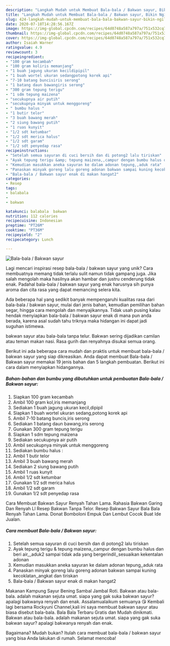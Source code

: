 ```yaml
---
description: "Langkah Mudah untuk Membuat Bala-bala / Bakwan sayur, Bikin Ngiler"
title: "Langkah Mudah untuk Membuat Bala-bala / Bakwan sayur, Bikin Ngiler"
slug: 424-langkah-mudah-untuk-membuat-bala-bala-bakwan-sayur-bikin-ngiler
date: 2020-07-18T14:28:56.167Z
image: https://img-global.cpcdn.com/recipes/64d0748a587a797a/751x532cq70/bala-bala-bakwan-sayur-foto-resep-utama.jpg
thumbnail: https://img-global.cpcdn.com/recipes/64d0748a587a797a/751x532cq70/bala-bala-bakwan-sayur-foto-resep-utama.jpg
cover: https://img-global.cpcdn.com/recipes/64d0748a587a797a/751x532cq70/bala-bala-bakwan-sayur-foto-resep-utama.jpg
author: Isaiah Warner
ratingvalue: 4.9
reviewcount: 3
recipeingredient:
- "100 gram kecambah"
- "100 gram koliris memanjang"
- "1 buah jagung ukuran kecildipipil"
- "1 buah wortel ukuran sedangpotong korek api"
- "7-10 batang buncisiris serong"
- "1 batang daun bawangiris serong"
- "300 gram tepung terigu"
- "1 sdm tepung maizena"
- "secukupnya air putih"
- "secukupnya minyak untuk menggoreng"
- " bumbu halus "
- "1 butir telor"
- "3 buah bawang merah"
- "2 siung bawang putih"
- "1 ruas kunyit"
- "1/2 sdt ketumbar"
- "1/2 sdt merica halus"
- "1/2 sdt garam"
- "1/2 sdt penyedap rasa"
recipeinstructions:
- "Setelah semua sayuran di cuci bersih dan di potong2 lalu tiriskan"
- "Ayak tepung terigu &amp; tepung maizena,,campur dengan bumbu halus dan beri air,,,aduk2 sampai tidak ada yang bergerindil,,sesuaikan kekentalan adonan"
- "Kemudian masukkan aneka sayuran ke dalam adonan tepung,,aduk rata"
- "Panaskan minyak goreng lalu goreng adonan bakwan sampai kuning kecoklatan,,angkat dan tiriskan"
- "Bala-bala / Bakwan sayur enak di makan hangat2"
categories:
- Resep
tags:
- balabala
- 
- bakwan

katakunci: balabala  bakwan 
nutrition: 112 calories
recipecuisine: Indonesian
preptime: "PT26M"
cooktime: "PT36M"
recipeyield: "2"
recipecategory: Lunch

---
```



![Bala-bala / Bakwan sayur](https://img-global.cpcdn.com/recipes/64d0748a587a797a/751x532cq70/bala-bala-bakwan-sayur-foto-resep-utama.jpg)

Lagi mencari inspirasi resep bala-bala / bakwan sayur yang unik? Cara membuatnya memang tidak terlalu sulit namun tidak gampang juga. Jika salah mengolah maka hasilnya akan hambar dan justru cenderung tidak enak. Padahal bala-bala / bakwan sayur yang enak harusnya sih punya aroma dan cita rasa yang dapat memancing selera kita.

Ada beberapa hal yang sedikit banyak mempengaruhi kualitas rasa dari bala-bala / bakwan sayur, mulai dari jenis bahan, kemudian pemilihan bahan segar, hingga cara mengolah dan menyajikannya. Tidak usah pusing kalau hendak menyiapkan bala-bala / bakwan sayur enak di mana pun anda berada, karena asal sudah tahu triknya maka hidangan ini dapat jadi suguhan istimewa.

bakwan sayur atau bala-bala tanpa telur. Bakwan sering dijadikan camilan atau teman makan nasi. Rasa gurih dan renyahnya disukai semua orang.


Berikut ini ada beberapa cara mudah dan praktis untuk membuat bala-bala / bakwan sayur yang siap dikreasikan. Anda dapat membuat Bala-bala / Bakwan sayur memakai 19 jenis bahan dan 5 langkah pembuatan. Berikut ini cara dalam menyiapkan hidangannya.

<!--inarticleads1-->

##### Bahan-bahan dan bumbu yang dibutuhkan untuk pembuatan Bala-bala / Bakwan sayur:

1. Siapkan 100 gram kecambah
1. Ambil 100 gram kol,iris memanjang
1. Sediakan 1 buah jagung ukuran kecil,dipipil
1. Siapkan 1 buah wortel ukuran sedang,potong korek api
1. Ambil 7-10 batang buncis,iris serong
1. Sediakan 1 batang daun bawang,iris serong
1. Gunakan 300 gram tepung terigu
1. Siapkan 1 sdm tepung maizena
1. Sediakan secukupnya air putih
1. Ambil secukupnya minyak untuk menggoreng
1. Sediakan  bumbu halus :
1. Ambil 1 butir telor
1. Ambil 3 buah bawang merah
1. Sediakan 2 siung bawang putih
1. Ambil 1 ruas kunyit
1. Ambil 1/2 sdt ketumbar
1. Gunakan 1/2 sdt merica halus
1. Ambil 1/2 sdt garam
1. Gunakan 1/2 sdt penyedap rasa


Cara Membuat Bakwan Sayur Renyah Tahan Lama. Rahasia Bakwan Garing Dan Renyah Ll Resep Bakwan Tanpa Telor. Resep Bakwan Sayur Bala Bala Renyah Tahan Lama. Donat Bomboloni Empuk Dan Lembut Cocok Buat Ide Jualan. 

<!--inarticleads2-->

##### Cara membuat Bala-bala / Bakwan sayur:

1. Setelah semua sayuran di cuci bersih dan di potong2 lalu tiriskan
1. Ayak tepung terigu &amp; tepung maizena,,campur dengan bumbu halus dan beri air,,,aduk2 sampai tidak ada yang bergerindil,,sesuaikan kekentalan adonan
1. Kemudian masukkan aneka sayuran ke dalam adonan tepung,,aduk rata
1. Panaskan minyak goreng lalu goreng adonan bakwan sampai kuning kecoklatan,,angkat dan tiriskan
1. Bala-bala / Bakwan sayur enak di makan hangat2


Makanan Kampung Sayur Bening Sambal Jambal Roti. Bakwan atau bala-bala. adalah makanan sejuta umat. siapa yang gak suka bakwan sayur? apalagi bakwanya renyah dan enak. Assalamualaikum semuanya 😘 Kembali lagi bersama Rockyuni Channel,kali ini saya membuat bakwan sayur atau biasa disebut bala-bala. Bala Bala Terbaru Gratis dan Mudah dinikmati. Bakwan atau bala-bala. adalah makanan sejuta umat. siapa yang gak suka bakwan sayur? apalagi bakwanya renyah dan enak. 

Bagaimana? Mudah bukan? Itulah cara membuat bala-bala / bakwan sayur yang bisa Anda lakukan di rumah. Selamat mencoba!
